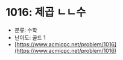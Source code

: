 # 1016: 제곱 ㄴㄴ수

- 분류: 수학
- 난이도: 골드 1
- [https://www.acmicpc.net/problem/1016](https://www.acmicpc.net/problem/1016)